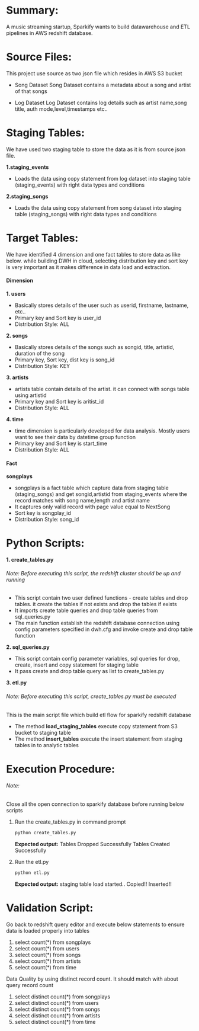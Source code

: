 Summary:
========
A music streaming startup, Sparkify wants to build datawarehouse and ETL pipelines in AWS redshift database.

Source Files:
=============
This project use source as two json file which resides in AWS S3 bucket
 - Song Dataset
        Song Dataset contains a metadata about a song and artist of that songs
        
 - Log Dataset
        Log Dataset contains log details such as artist name,song title, auth mode,level,timestamps etc..

Staging Tables:
==============
We have used two staging table to store the data as it is from source json file.

**1.staging_events**
- Loads the data using copy statement from log dataset into staging table (staging_events) with right data types and conditions

**2.staging_songs**
- Loads the data using copy statement from song dataset into staging table (staging_songs) with right data types and conditions

Target Tables:
==============
We have identified 4 dimension and one fact tables to store data as like below.
while building DWH in cloud, selecting distribution key and sort key is  very important as it makes difference in data load and extraction.
#### Dimension
**1. users**
- Basically stores details of the user such as userid, firstname, lastname, etc..
- Primary key and Sort key is user_id
- Distribution Style: ALL

**2. songs**
- Basically stores details of the songs such as songid, title, artistid, duration of the song 
- Primary key, Sort key, dist key is song_id
- Distribution Style: KEY

**3. artists**
- artists table contain details of the artist. it can connect with songs table using artistid
- Primary key and Sort key is aritist_id
- Distribution Style: ALL
        
**4. time**
- time dimension is particularly developed for data analysis. Mostly users want to see their data by datetime group function
- Primary key and Sort key is start_time
- Distribution Style: ALL

#### Fact       
**songplays**
- songplays is a fact table which capture data from staging table (staging_songs) and get songid,artistid from staging_events where the record matches with song name,length and artist name
- It captures only valid record with page value equal to NextSong
- Sort key is songplay_id
- Distribution Style: song_id

Python Scripts:
===============
**1. create_tables.py**
###### Note: Before executing this script, the redshift cluster should be up and running
- This script contain two user defined functions - create tables and drop tables. it create the tables if not exists and drop the tables if exists
- It imports create table queries and drop table queries from sql_queries.py
- The main function establish the redshift database connection using config parameters specified in dwh.cfg and invoke create and drop table function 

**2. sql_queries.py**
- This script contain config parameter variables, sql queries for drop, create, insert and copy statement for staging table
- It pass create and drop table query as list to create_tables.py

**3. etl.py**
###### Note: Before executing this script, create_tables.py must be executed
This is the main script file which build etl flow for sparkify redshift database
- The method **load_staging_tables** execute copy statement from S3 bucket to staging table
- The method **insert_tables** execute the insert statement from staging tables in to analytic tables 

Execution Procedure:
====================
###### Note: 
Close all the open connection to sparkify database before running below scripts
1. Run the create_tables.py in command prompt
    ```sh
    python create_tables.py
    ```
    **Expected output:**
    Tables Dropped Successfully
    Tables Created Successfully

2. Run the etl.py 
    ```sh
    python etl.py
    ```
    **Expected output:**
    staging table load started..
    Copied!!
    Inserted!!
            
Validation Script:
==================
Go back to redshift query editor and execute below statements to ensure data is loaded properly into tables 
1. select count(*) from songplays
2. select count(*) from users
3. select count(*) from songs
4. select count(*) from artists
5. select count(*) from time

Data Quality by using distinct record count. It should match with about query record count
1. select distinct count(*) from songplays
2. select distinct count(*) from users
3. select distinct count(*) from songs
4. select distinct count(*) from artists
5. select distinct count(*) from time
    